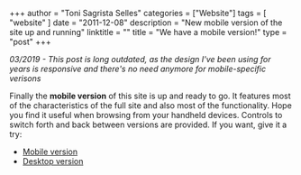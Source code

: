 +++
author = "Toni Sagrista Selles"
categories = ["Website"]
tags = [ "website" ]
date = "2011-12-08"
description = "New mobile version of the site up and running"
linktitle = ""
title = "We have a mobile version!"
type = "post"
+++

*03/2019 - This post is long outdated, as the design I've been using for years is responsive and there's no need anymore for mobile-specific verisons*

Finally the **mobile version** of this site is up and ready to go. It features most of the characteristics of the full site and also most of the functionality. Hope you find it useful when browsing from your handheld devices. Controls to switch forth and back between versions are provided. If you want, give it a try:

-  [Mobile version](http://tonisagrista.com/?device=mobile)
-  [Desktop version](http://tonisagrista.com/?device=desktop)

<!--more-->
